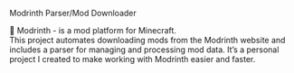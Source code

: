 Modrinth Parser/Mod Downloader

🌱 Modrinth - is a mod platform for Minecraft.  
This project automates downloading mods from the Modrinth website and includes a parser for managing and processing mod data.
It’s a personal project I created to make working with Modrinth easier and faster.


